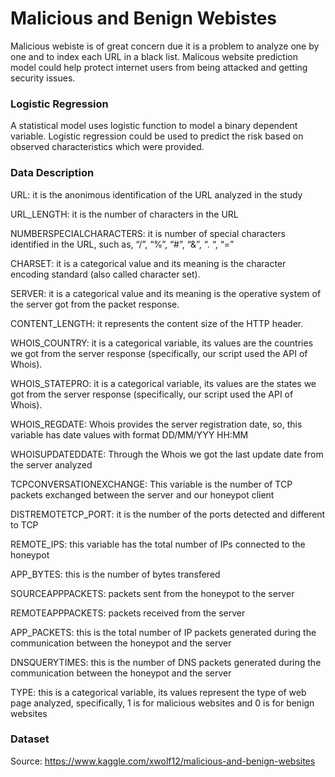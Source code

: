 # Malicious and Benign Webistes
Malicious webiste is of great concern due it is a problem to analyze one by one and to index each URL in a black list. Malicous website prediction model could help protect internet users from being attacked and getting security issues.

### Logistic Regression
A statistical model uses logistic function to model a binary dependent variable. Logistic regression could be used to predict the risk based on observed characteristics which were provided.

### Data Description
URL: it is the anonimous identification of the URL analyzed in the study

URL_LENGTH: it is the number of characters in the URL 

NUMBERSPECIALCHARACTERS: it is number of special characters identified in the URL, such as, “/”, “%”, “#”, “&”, “. “, “=”

CHARSET: it is a categorical value and its meaning is the character encoding standard (also called character set).

SERVER: it is a categorical value and its meaning is the operative system of the server got from the packet response.

CONTENT_LENGTH: it represents the content size of the HTTP header.

WHOIS_COUNTRY: it is a categorical variable, its values are the countries we got from the server response (specifically, our script used the API of Whois).

WHOIS_STATEPRO: it is a categorical variable, its values are the states we got from the server response (specifically, our script used the API of Whois).

WHOIS_REGDATE: Whois provides the server registration date, so, this variable has date values with format DD/MM/YYY HH:MM

WHOISUPDATEDDATE: Through the Whois we got the last update date from the server analyzed

TCPCONVERSATIONEXCHANGE: This variable is the number of TCP packets exchanged between the server and our honeypot client

DISTREMOTETCP_PORT: it is the number of the ports detected and different to TCP

REMOTE_IPS: this variable has the total number of IPs connected to the honeypot

APP_BYTES: this is the number of bytes transfered

SOURCEAPPPACKETS: packets sent from the honeypot to the server 

REMOTEAPPPACKETS: packets received from the server

APP_PACKETS: this is the total number of IP packets generated during the communication between the honeypot and the server

DNSQUERYTIMES: this is the number of DNS packets generated during the communication between the honeypot and the server

TYPE: this is a categorical variable, its values represent the type of web page analyzed, specifically, 1 is for malicious websites and 0 is for benign websites

### Dataset
Source: https://www.kaggle.com/xwolf12/malicious-and-benign-websites
